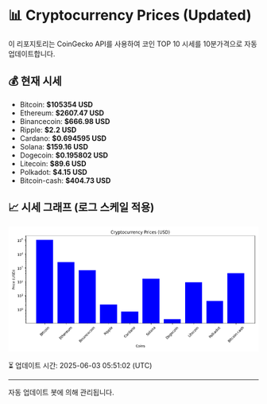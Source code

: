 
# 📊 Cryptocurrency Prices (Updated)

이 리포지토리는 CoinGecko API를 사용하여 코인 TOP 10 시세를 10분가격으로 자동 업데이트합니다.

## 💰 현재 시세
- Bitcoin: **$105354 USD**
- Ethereum: **$2607.47 USD**
- Binancecoin: **$666.98 USD**
- Ripple: **$2.2 USD**
- Cardano: **$0.694595 USD**
- Solana: **$159.16 USD**
- Dogecoin: **$0.195802 USD**
- Litecoin: **$89.6 USD**
- Polkadot: **$4.15 USD**
- Bitcoin-cash: **$404.73 USD**

## 📈 시세 그래프 (로그 스케일 적용)
![Crypto Prices](crypto_prices.png)

⏳ 업데이트 시간: 2025-06-03 05:51:02 (UTC)

---
자동 업데이트 봇에 의해 관리됩니다.
